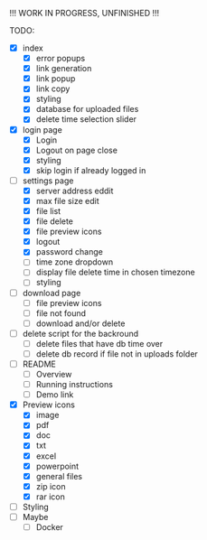 !!! WORK IN PROGRESS, UNFINISHED !!!

TODO:

* [X] index
  * [X] error popups
  * [X] link generation
  * [X] link popup
  * [X] link copy
  * [X] styling
  * [X] database for uploaded files
  * [X] delete time selection slider
* [X] login page
  * [X] Login
  * [X] Logout on page close
  * [X] styling
  * [X] skip login if already logged in
* [ ] settings page
  * [X] server address eddit
  * [X] max file size edit
  * [X] file list
  * [X] file delete
  * [X] file preview icons
  * [X] logout
  * [X] password change
  * [ ] time zone dropdown
  * [ ] display file delete time in chosen timezone
  * [ ] styling
* [ ] download page
  * [ ] file preview icons
  * [ ] file not found
  * [ ] download  and/or delete
* [ ] delete script for the backround
  * [ ] delete files that have db time over
  * [ ] delete db record if file not in uploads folder
* [ ] README
  * [ ] Overview
  * [ ] Running instructions
  * [ ] Demo link
* [X] Preview icons
  * [X] image
  * [X] pdf
  * [X] doc
  * [X] txt
  * [X] excel
  * [X] powerpoint
  * [X] general files
  * [X] zip icon
  * [X] rar icon
* [ ] Styling
* [ ] Maybe
  * [ ] Docker
